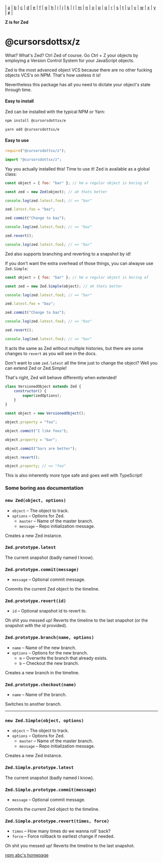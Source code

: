 | [a](https://www.npmjs.com/package/@cursorsdottsx/a)
| [b](https://www.npmjs.com/package/@cursorsdottsx/b)
| [c](https://www.npmjs.com/package/@cursorsdottsx/c)
| [d](https://www.npmjs.com/package/@cursorsdottsx/d)
| [e](https://www.npmjs.com/package/@cursorsdottsx/e)
| [f](https://www.npmjs.com/package/@cursorsdottsx/f)
| [g](https://www.npmjs.com/package/@cursorsdottsx/g)
| [h](https://www.npmjs.com/package/@cursorsdottsx/h)
| [i](https://www.npmjs.com/package/@cursorsdottsx/i)
| [j](https://www.npmjs.com/package/@cursorsdottsx/j)
| [k](https://www.npmjs.com/package/@cursorsdottsx/k)
| [l](https://www.npmjs.com/package/@cursorsdottsx/l)
| [m](https://www.npmjs.com/package/@cursorsdottsx/m)
| [n](https://www.npmjs.com/package/@cursorsdottsx/n)
| [o](https://www.npmjs.com/package/@cursorsdottsx/o)
| [p](https://www.npmjs.com/package/@cursorsdottsx/p)
| [q](https://www.npmjs.com/package/@cursorsdottsx/q)
| [r](https://www.npmjs.com/package/@cursorsdottsx/r)
| [s](https://www.npmjs.com/package/@cursorsdottsx/s)
| [t](https://www.npmjs.com/package/@cursorsdottsx/t)
| [u](https://www.npmjs.com/package/@cursorsdottsx/u)
| [v](https://www.npmjs.com/package/@cursorsdottsx/v)
| [w](https://www.npmjs.com/package/@cursorsdottsx/w)
| [x](https://www.npmjs.com/package/@cursorsdottsx/x)
| [y](https://www.npmjs.com/package/@cursorsdottsx/y)
| **z**
|

**Z is for Zed**

# @cursorsdottsx/z

What? What's Zed? Ctrl Zed of course. Go Ctrl + Z your objects by employing a Version Control System for your JavaScript objects.

Zed is the most advanced object VCS because there are no other fucking objects VCS's on NPM. That's how useless it is!

Nevertheless this package has all you need to dictate your object's state through time.

#### Easy to install

Zed can be installed with the typical NPM or Yarn:

```bash
npm install @cursorsdottsx/e
```

```bash
yarn add @cursorsdottsx/e
```

#### Easy to use

```js
require("@cursorsdottsx/z");
```

```js
import "@cursorsdottsx/z";
```

Yay you actually installed this! Time to use it! Zed is available as a global class:

```js
const object = { foo: "bar" }; // hm a regular object is boring af

const zed = new Zed(object); // ah thats better

console.log(zed.latest.foo); // => "bar"

zed.latest.foo = "baz";

zed.commit("Change to baz");

console.log(zed.latest.foo); // => "baz"

zed.revert();

console.log(zed.latest.foo); // => "bar"
```

Zed also supports branching and reverting to a snapshot by id!

If you don't want the extra overhead of those things, you can alwayse use `Zed.Simple`:

```js
const object = { foo: "bar" }; // hm a regular object is boring af

const zed = new Zed.Simple(object); // ah thats better

console.log(zed.latest.foo); // => "bar"

zed.latest.foo = "baz";

zed.commit("Change to baz");

console.log(zed.latest.foo); // => "baz"

zed.revert();

console.log(zed.latest.foo); // => "bar"
```

It acts the same as Zed without multiple histories, but there are some changes to `revert` as you will see in the docs.

Don't want to use `zed.latest` all the time just to change the object? Well you can extend Zed or Zed.Simple!

That's right, Zed will behave differently when extended!

```js
class VersionedObject extends Zed {
	constructor() {
		super(zedOptions);
	}
}

const object = new VersionedObject();

object.property = "foo";

object.commit("I like foos");

object.property = "bar";

object.commit("bars are better");

object.revert();

object.property; // => "foo"
```

This is also inherently more type safe and goes well with TypeScript!

### Some boring ass documentation

### `new Zed(object, options)`

- `object` – The object to track.
- `options` – Options for Zed.
	- `master` – Name of the master branch.
	- `message` – Repo initialization message.

Creates a new Zed instance.

### `Zed.prototype.latest` 

The current snapshot (badly named I know).

### `Zed.prototype.commit(message)`
- `message` – Optional commit message.

Commits the current Zed object to the timeline.

### `Zed.prototype.revert(id)`
- `id` – Optional snapshot id to revert to.

Oh shit you messed up! Reverts the timeline to the last snapshot (or the snapshot with the id provided).

### `Zed.prototype.branch(name, options)`
- `name` – Name of the new branch.
- `options` – Options for the new branch.
	- `m` – Overwrite the branch that already exists.
	- `b` – Checkout the new branch.

Creates a new branch in the timeline.

### `Zed.prototype.checkout(name)`
- `name` – Name of the branch.

Switches to another branch.

---

### `new Zed.Simple(object, options)`

- `object` – The object to track.
- `options` – Options for Zed.
	- `master` – Name of the master branch.
	- `message` – Repo initialization message.

Creates a new Zed instance.

### `Zed.Simple.prototype.latest` 

The current snapshot (badly named I know).

### `Zed.Simple.prototype.commit(message)`
- `message` – Optional commit message.

Commits the current Zed object to the timeline.

### `Zed.Simple.prototype.revert(times, force)`
- `times` – How many times do we wanna roll' back?
- `force` – Force rollback to earliest change if needed.

Oh shit you messed up! Reverts the timeline to the last snapshot.

[npm abc's homepage](https://codepen.io/cursorsdottsx/full/KKWNRaY)
